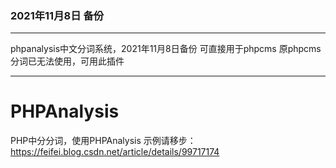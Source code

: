 ### 2021年11月8日  备份
---
phpanalysis中文分词系统，2021年11月8日备份
可直接用于phpcms
原phpcms分词已无法使用，可用此插件


---

# PHPAnalysis
PHP中分分词，使用PHPAnalysis
示例请移步：https://feifei.blog.csdn.net/article/details/99717174
